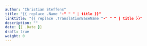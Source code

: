 ```yaml
---
author: "Christian Steffens"
title: "{{ replace .Name "-" " " | title }}"
linktitle: "{{ replace .TranslationBaseName "-" " " | title }}"
description: ""
date: {{ .Date }}
draft: true
weight: 0
---
```



